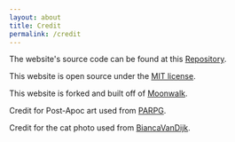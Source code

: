 ```yaml
---
layout: about
title: Credit
permalink: /credit
---
```


The website's source code can be found at this [Repository](https://github.com/PipBuckSoftware/pipbucksoftware.github.io).

This website is open source under the [MIT license](LICENSE.md).

This website is forked and built off of [Moonwalk](https://github.com/abhinavs/moonwalk).

Credit for Post-Apoc art used from [PARPG](https://opengameart.org/art-search-advanced?field_art_tags_tid=PARPG).

Credit for the cat photo used from [BiancaVanDijk](https://pixabay.com/illustrations/cat-books-cartoon-nature-animal-8415620/).